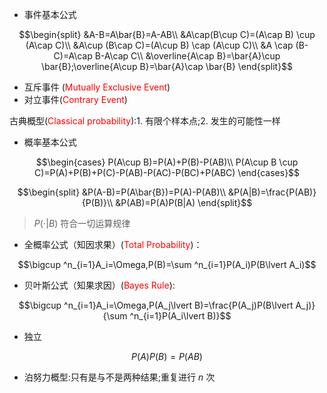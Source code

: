<head>
  <script src="https://cdn.mathjax.org/mathjax/latest/MathJax.js?config=TeX-AMS-MML_HTMLorMML" type="text/javascript"></script>
  <script type="text/x-mathjax-config">
    MathJax.Hub.Config({
      tex2jax: {
      skipTags: ['script', 'noscript', 'style', 'textarea', 'pre'],
      inlineMath: [['$','$']]
      }
    });
  </script>
</head>

- 事件基本公式

$$\begin{split}
    &A-B=A\bar{B}=A-AB\\
    &A\cap(B\cup C)=(A\cap B) \cup (A\cap C)\\
    &A\cup (B\cap C)=(A\cup B) \cap (A\cup C)\\
    &A \cap (B-C)=A\cap B-A\cap C\\
    &\overline{A\cap B}=\bar{A}\cup \bar{B};\overline{A\cup B}=\bar{A}\cap \bar{B}
\end{split}$$

- 互斥事件 (<font color =red>Mutually Exclusive Event</font>)
- 对立事件(<font color =red>Contrary Event</font>)

古典概型(<font color =red>Classical probability</font>):1. 有限个样本点;2. 发生的可能性一样

- 概率基本公式

$$\begin{cases}
  P(A\cup B)=P(A)+P(B)-P(AB)\\
  P(A\cup B \cup C)=P(A)+P(B)+P(C)-P(AB)-P(AC)-P(BC)+P(ABC)
\end{cases}$$

$$\begin{split}
  &P(A-B)=P(A\bar{B})=P(A)-P(AB)\\
  &P(A|B)=\frac{P(AB)}{P(B)}\\
  &P(AB)=P(A)P(B|A)
\end{split}$$

> $P(\cdot|B)$ 符合一切运算规律

- 全概率公式（知因求果）(<font color =red>Total Probability</font>)：

$$\bigcup ^n_{i=1}A_i=\Omega,P(B)=\sum ^n_{i=1}P(A_i)P(B\lvert A_i)$$

- 贝叶斯公式（知果求因）(<font color =red>Bayes Rule</font>):

$$\bigcup ^n_{i=1}A_i=\Omega,P(A_j\lvert B)=\frac{P(A_j)P(B\lvert A_j)}{\sum ^n_{i=1}P(A_i\lvert B)}$$

- 独立

$$P(A)P(B)=P(AB)$$

- 泊努力概型:只有是与不是两种结果;重复进行 $n$ 次